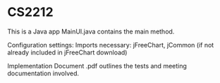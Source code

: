 # CS2212

This is a Java app 
MainUI.java contains the main method. 

Configuration settings: 
Imports necessary: jFreeChart, jCommon (if not already included in jFreeChart download)

Implementation Document .pdf outlines the tests and meeting documentation involved.
